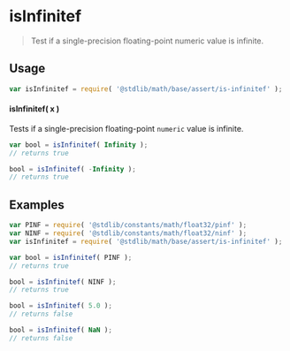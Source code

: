 <!--

@license Apache-2.0

Copyright (c) 2018 The Stdlib Authors.

Licensed under the Apache License, Version 2.0 (the "License");
you may not use this file except in compliance with the License.
You may obtain a copy of the License at

   http://www.apache.org/licenses/LICENSE-2.0

Unless required by applicable law or agreed to in writing, software
distributed under the License is distributed on an "AS IS" BASIS,
WITHOUT WARRANTIES OR CONDITIONS OF ANY KIND, either express or implied.
See the License for the specific language governing permissions and
limitations under the License.

-->

# isInfinitef

> Test if a single-precision floating-point numeric value is infinite.

<section class="usage">

## Usage

```javascript
var isInfinitef = require( '@stdlib/math/base/assert/is-infinitef' );
```

#### isInfinitef( x )

Tests if a single-precision floating-point `numeric` value is infinite.

```javascript
var bool = isInfinitef( Infinity );
// returns true

bool = isInfinitef( -Infinity );
// returns true
```

</section>

<!-- /.usage -->

<section class="examples">

## Examples

<!-- eslint no-undef: "error" -->

```javascript
var PINF = require( '@stdlib/constants/math/float32/pinf' );
var NINF = require( '@stdlib/constants/math/float32/ninf' );
var isInfinitef = require( '@stdlib/math/base/assert/is-infinitef' );

var bool = isInfinitef( PINF );
// returns true

bool = isInfinitef( NINF );
// returns true

bool = isInfinitef( 5.0 );
// returns false

bool = isInfinitef( NaN );
// returns false
```

</section>

<!-- /.examples -->

<section class="links">

</section>

<!-- /.links -->
